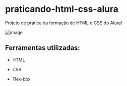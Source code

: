 # praticando-html-css-alura
Projeto de prática da formação de HTML e CSS do Alura!

![image](https://user-images.githubusercontent.com/77756047/211304452-220fedf0-f91b-490f-8a65-a60ce860bc5c.png)

## Ferramentas utilizadas:

* HTML

* CSS

* Flex-box

